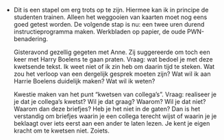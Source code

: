 - Dit is een stapel om erg trots op te zijn. Hiermee kan ik in principe de studenten trainen. Alleen het weggooien van kaarten moet nog eens goed getest worden. De volgende stap is nu: een twee uren durend instructieprogramma maken. Werkbladen op papier, de oude PWN-benadering.
  
  Gisteravond gezellig gegeten met Anne. Zij suggereerde om toch een keer met Harry Boelens te gaan praten. Vraag: wat bedoel je met deze kwetsende tekst. Ik weet niet of ik zin heb om daarin tijd te steken. Wat zou het verloop van een dergelijk gesprek moeten zijn? Wat wil ik aan Harrie Boelens duidelijk maken? Wat wil ik weten?
  
  Kwestie maken van het punt “kwetsen van collega’s”. Vraag: realiseer je je dat je collega’s kwetst? Wil je dat graag? Waarom? Wil je dat niet? Waarom dan deze briefjes? Heb je het niet in de gaten? Dan is het verstandig om briefjes waarin je een collega terecht wijst of waarin je je beklaagt over iets eerst aan een ander te laten lezen. Je kent je eigen kracht om te kwetsen niet. Zoiets.